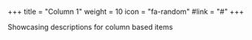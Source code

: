 +++
title = "Column 1"
weight = 10
icon = "fa-random"
#link = "#"
+++

Showcasing descriptions for column based items
